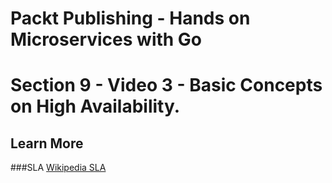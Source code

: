 # Packt Publishing - Hands on Microservices with Go
# Section 9 - Video 3 - Basic Concepts on High Availability.

## Learn More

###SLA
[Wikipedia SLA](https://en.wikipedia.org/wiki/Service-level_agreement)

